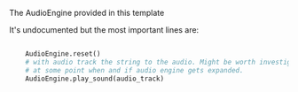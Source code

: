 The AudioEngine provided in this template

It's undocumented but the most important lines are:

```python

    AudioEngine.reset()
    # with audio track the string to the audio. Might be worth investigating loading this as a resource
    # at some point when and if audio engine gets expanded.
    AudioEngine.play_sound(audio_track)

```

